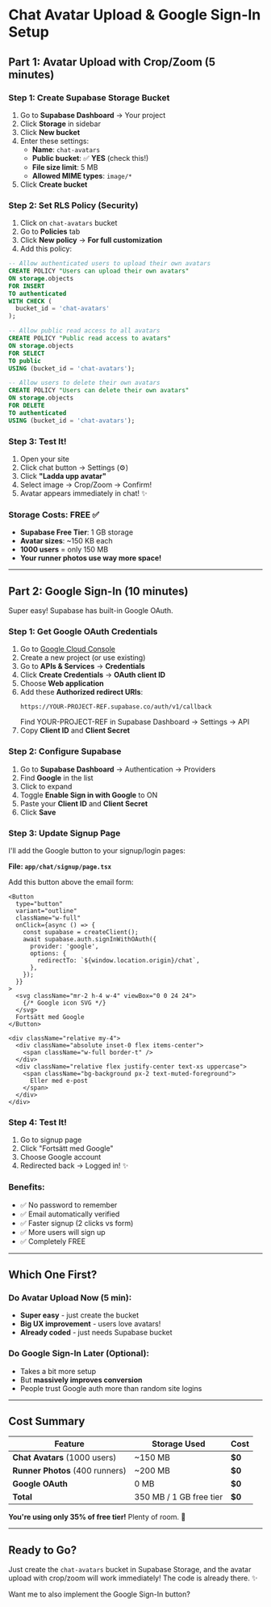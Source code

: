 # Chat Avatar Upload & Google Sign-In Setup

## Part 1: Avatar Upload with Crop/Zoom (5 minutes)

### Step 1: Create Supabase Storage Bucket

1. Go to **Supabase Dashboard** → Your project
2. Click **Storage** in sidebar
3. Click **New bucket**
4. Enter these settings:
   - **Name**: `chat-avatars`
   - **Public bucket**: ✅ **YES** (check this!)
   - **File size limit**: 5 MB
   - **Allowed MIME types**: `image/*`
5. Click **Create bucket**

### Step 2: Set RLS Policy (Security)

1. Click on `chat-avatars` bucket
2. Go to **Policies** tab
3. Click **New policy** → **For full customization**
4. Add this policy:

```sql
-- Allow authenticated users to upload their own avatars
CREATE POLICY "Users can upload their own avatars"
ON storage.objects
FOR INSERT
TO authenticated
WITH CHECK (
  bucket_id = 'chat-avatars'
);

-- Allow public read access to all avatars
CREATE POLICY "Public read access to avatars"
ON storage.objects
FOR SELECT
TO public
USING (bucket_id = 'chat-avatars');

-- Allow users to delete their own avatars
CREATE POLICY "Users can delete their own avatars"
ON storage.objects
FOR DELETE
TO authenticated
USING (bucket_id = 'chat-avatars');
```

### Step 3: Test It!

1. Open your site
2. Click chat button → Settings (⚙️)
3. Click **"Ladda upp avatar"**
4. Select image → Crop/Zoom → Confirm!
5. Avatar appears immediately in chat! ✨

### Storage Costs: **FREE** ✅
- **Supabase Free Tier**: 1 GB storage
- **Avatar sizes**: ~150 KB each
- **1000 users** = only 150 MB
- **Your runner photos use way more space!**

---

## Part 2: Google Sign-In (10 minutes)

Super easy! Supabase has built-in Google OAuth.

### Step 1: Get Google OAuth Credentials

1. Go to [Google Cloud Console](https://console.cloud.google.com/)
2. Create a new project (or use existing)
3. Go to **APIs & Services** → **Credentials**
4. Click **Create Credentials** → **OAuth client ID**
5. Choose **Web application**
6. Add these **Authorized redirect URIs**:
   ```
   https://YOUR-PROJECT-REF.supabase.co/auth/v1/callback
   ```
   Find YOUR-PROJECT-REF in Supabase Dashboard → Settings → API
7. Copy **Client ID** and **Client Secret**

### Step 2: Configure Supabase

1. Go to **Supabase Dashboard** → Authentication → Providers
2. Find **Google** in the list
3. Click to expand
4. Toggle **Enable Sign in with Google** to ON
5. Paste your **Client ID** and **Client Secret**
6. Click **Save**

### Step 3: Update Signup Page

I'll add the Google button to your signup/login pages:

**File: `app/chat/signup/page.tsx`**

Add this button above the email form:

```tsx
<Button
  type="button"
  variant="outline"
  className="w-full"
  onClick={async () => {
    const supabase = createClient();
    await supabase.auth.signInWithOAuth({
      provider: 'google',
      options: {
        redirectTo: `${window.location.origin}/chat`,
      },
    });
  }}
>
  <svg className="mr-2 h-4 w-4" viewBox="0 0 24 24">
    {/* Google icon SVG */}
  </svg>
  Fortsätt med Google
</Button>

<div className="relative my-4">
  <div className="absolute inset-0 flex items-center">
    <span className="w-full border-t" />
  </div>
  <div className="relative flex justify-center text-xs uppercase">
    <span className="bg-background px-2 text-muted-foreground">
      Eller med e-post
    </span>
  </div>
</div>
```

### Step 4: Test It!

1. Go to signup page
2. Click "Fortsätt med Google"
3. Choose Google account
4. Redirected back → Logged in! ✨

### Benefits:
- ✅ No password to remember
- ✅ Email automatically verified
- ✅ Faster signup (2 clicks vs form)
- ✅ More users will sign up
- ✅ Completely FREE

---

## Which One First?

### Do Avatar Upload Now (5 min):
- **Super easy** - just create the bucket
- **Big UX improvement** - users love avatars!
- **Already coded** - just needs Supabase bucket

### Do Google Sign-In Later (Optional):
- Takes a bit more setup
- But **massively improves conversion**
- People trust Google auth more than random site logins

---

## Cost Summary

| Feature | Storage Used | Cost |
|---------|--------------|------|
| **Chat Avatars** (1000 users) | ~150 MB | **$0** |
| **Runner Photos** (400 runners) | ~200 MB | **$0** |
| **Google OAuth** | 0 MB | **$0** |
| **Total** | 350 MB / 1 GB free tier | **$0** |

**You're using only 35% of free tier!** Plenty of room. 🎉

---

## Ready to Go?

Just create the `chat-avatars` bucket in Supabase Storage, and the avatar upload with crop/zoom will work immediately! The code is already there. ✨

Want me to also implement the Google Sign-In button?









